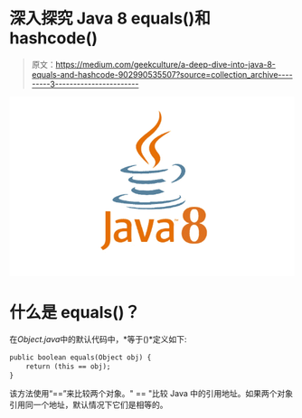 # 深入探究 Java 8 equals()和 hashcode()

> 原文：<https://medium.com/geekculture/a-deep-dive-into-java-8-equals-and-hashcode-902990535507?source=collection_archive---------3----------------------->

![](img/4aa1f1169759c588c97e07905de1b5e4.png)

# 什么是 equals()？

在*Object.java*中的默认代码中，*等于()*定义如下:

```
public boolean equals(Object obj) {
    return (this == obj);
}
```

该方法使用“==”来比较两个对象。" == "比较 Java 中的引用地址。如果两个对象引用同一个地址，默认情况下它们是相等的。